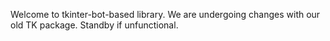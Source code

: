 Welcome to tkinter-bot-based library.
We are undergoing changes with our old TK package. Standby if unfunctional.
